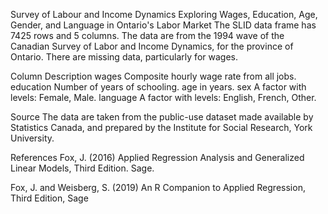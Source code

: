Survey of Labour and Income Dynamics
Exploring Wages, Education, Age, Gender, and Language in Ontario's Labor Market
The SLID data frame has 7425 rows and 5 columns. The data are from the 1994 wave of the Canadian Survey of Labor and Income Dynamics, for the province of Ontario. There are missing data, particularly for wages.

Column	    Description
wages   	  Composite hourly wage rate from all jobs.
education 	Number of years of schooling.
age	        in years.
sex	        A factor with levels: Female, Male.
language   	A factor with levels: English, French, Other.

Source
The data are taken from the public-use dataset made available by Statistics Canada, and prepared by the Institute for Social Research, York University.

References
Fox, J. (2016) Applied Regression Analysis and Generalized Linear Models, Third Edition. Sage.

Fox, J. and Weisberg, S. (2019) An R Companion to Applied Regression, Third Edition, Sage
